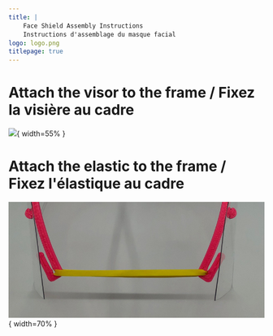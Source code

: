 ```yaml
---
title: |
    Face Shield Assembly Instructions
    Instructions d'assemblage du masque facial
logo: logo.png
titlepage: true
---
```


# Attach the visor to the frame / Fixez la visière au cadre

![](img/frame-visor.png){ width=55% }

# Attach the elastic to the frame / Fixez l'élastique au cadre

![](img/elastic.png){ width=70% }
